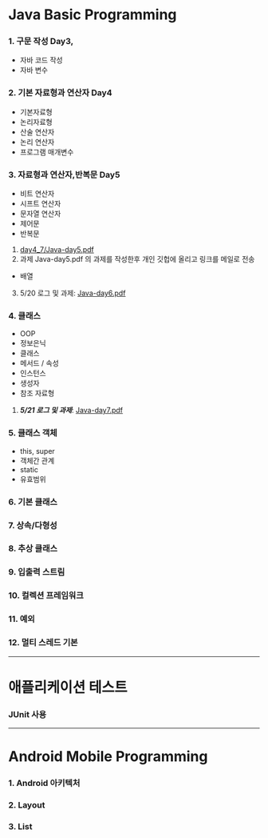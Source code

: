 # Java Basic Programming

### 1. 구문 작성 Day3,

 - 자바 코드 작성
 - 자바 변수

### 2. 기본 자료형과 연산자 Day4

 - 기본자료형
 - 논리자료형
 - 산술 연산자
 - 논리 연산자
 - 프로그램 매개변수

### 3. 자료형과 연산자,반복문 Day5

 - 비트 연산자
 - 시프트 연산자
 - 문자열 연산자
 - 제어문
 - 반복문

1. [day4_7/Java-day5.pdf](/01-Start/day4_7/Java-day5.pdf)
2. 과제 Java-day5.pdf 의 과제를 작성한후 개인 깃헙에 올리고 링크를 메일로 전송

  - 배열

3. 5/20 로그 및 과제: [Java-day6.pdf](/01-Java/files/Java-day6.pdf)


### 4. 클래스

 - OOP
 - 정보은닉
 - 클래스
 - 메서드 / 속성
 - 인스턴스
 - 생성자
 - 참조 자료형

1. ***5/21 로그 및 과제***: [Java-day7.pdf](/01-Java/files/Java-day7.pdf)


### 5. 클래스 객체

  - this, super
  - 객체간 관계
  - static
  - 유효범위


### 6. 기본 클래스

### 7. 상속/다형성

### 8. 추상 클래스

### 9. 입출력 스트림

### 10. 컬렉션 프레임워크

### 11. 예외

### 12. 멀티 스레드 기본

---

# 애플리케이션 테스트

### JUnit 사용


---

# Android Mobile Programming

### 1. Android 아키텍처

### 2. Layout

### 3. List

